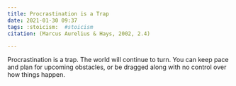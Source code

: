 ```yaml
---
title: Procrastination is a Trap
date: 2021-01-30 09:37
tags: :stoicism:  #stoicism
citation: (Marcus Aurelius & Hays, 2002, 2.4)

---
```

Procrastination is a trap. The world will continue to turn. You can keep pace and plan for upcoming obstacles, or be dragged along with no control over how things happen.


